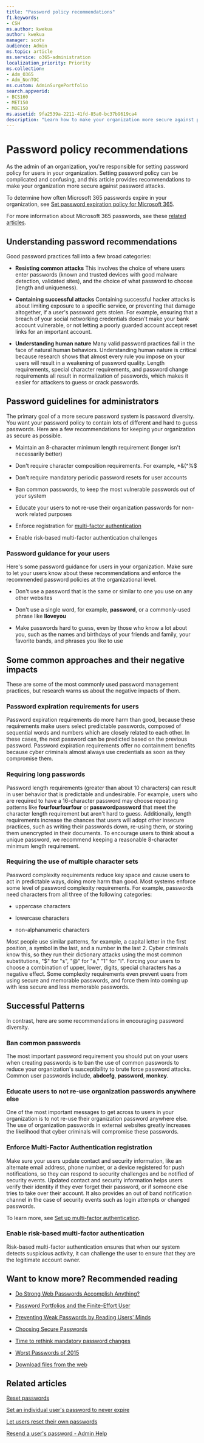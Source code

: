 ```yaml
---
title: "Password policy recommendations"
f1.keywords:
- CSH
ms.author: kwekua
author: kwekua
manager: scotv
audience: Admin
ms.topic: article
ms.service: o365-administration
localization_priority: Priority
ms.collection:
- Adm_O365
- Adm_NonTOC
ms.custom: AdminSurgePortfolio
search.appverid:
- BCS160
- MET150
- MOE150
ms.assetid: 9fa2539a-2211-41fd-85a0-bc37b9619ca4
description: "Learn how to make your organization more secure against password attacks, and why you should ban common passwords and enable risk-based multi-factor authentication."
---
```


# Password policy recommendations
 
As the admin of an organization, you're responsible for setting password policy for users in your organization. Setting password policy can be complicated and confusing, and this article provides recommendations to make your organization more secure against password attacks.
  
To determine how often Microsoft 365 passwords expire in your organization, see [Set password expiration policy for Microsoft 365](../manage/set-password-expiration-policy.md).

For more information about Microsoft 365 passwords, see these [related articles](#related-articles).
  
## Understanding password recommendations

Good password practices fall into a few broad categories:
  
- **Resisting common attacks** This involves the choice of where users enter passwords (known and trusted devices with good malware detection, validated sites), and the choice of what password to choose (length and uniqueness).

- **Containing successful attacks** Containing successful hacker attacks is about limiting exposure to a specific service, or preventing that damage altogether, if a user's password gets stolen. For example, ensuring that a breach of your social networking credentials doesn't make your bank account vulnerable, or not letting a poorly guarded account accept reset links for an important account.

- **Understanding human nature** Many valid password practices fail in the face of natural human behaviors. Understanding human nature is critical because research shows that almost every rule you impose on your users will result in a weakening of password quality. Length requirements, special character requirements, and password change requirements all result in normalization of passwords, which makes it easier for attackers to guess or crack passwords.

## Password guidelines for administrators

The primary goal of a more secure password system is password diversity. You want your password policy to contain lots of different and hard to guess passwords. Here are a few recommendations for keeping your organization as secure as possible.
  
- Maintain an 8-character minimum length requirement (longer isn't necessarily better)

- Don't require character composition requirements. For example, \*&amp;(^%$

- Don't require mandatory periodic password resets for user accounts

- Ban common passwords, to keep the most vulnerable passwords out of your system

- Educate your users to not re-use their organization passwords for non-work related purposes

- Enforce registration for [multi-factor authentication](../security-and-compliance/set-up-multi-factor-authentication.md)

- Enable risk-based multi-factor authentication challenges

### Password guidance for your users

Here's some password guidance for users in your organization. Make sure to let your users know about these recommendations and enforce the recommended password policies at the organizational level.
  
- Don't use a password that is the same or similar to one you use on any other websites

- Don't use a single word, for example, **password**, or a commonly-used phrase like **Iloveyou**

- Make passwords hard to guess, even by those who know a lot about you, such as the names and birthdays of your friends and family, your favorite bands, and phrases you like to use

## Some common approaches and their negative impacts

These are some of the most commonly used password management practices, but research warns us about the negative impacts of them.
  
### Password expiration requirements for users

Password expiration requirements do more harm than good, because these requirements make users select predictable passwords, composed of sequential words and numbers which are closely related to each other. In these cases, the next password can be predicted based on the previous password. Password expiration requirements offer no containment benefits because cyber criminals almost always use credentials as soon as they compromise them.
  
### Requiring long passwords

Password length requirements (greater than about 10 characters) can result in user behavior that is predictable and undesirable. For example, users who are required to have a 16-character password may choose repeating patterns like **fourfourfourfour** or **passwordpassword** that meet the character length requirement but aren't hard to guess. Additionally, length requirements increase the chances that users will adopt other insecure practices, such as writing their passwords down, re-using them, or storing them unencrypted in their documents. To encourage users to think about a unique password, we recommend keeping a reasonable 8-character minimum length requirement. 
  
### Requiring the use of multiple character sets

Password complexity requirements reduce key space and cause users to act in predictable ways, doing more harm than good. Most systems enforce some level of password complexity requirements. For example, passwords need characters from all three of the following categories:
  
- uppercase characters

- lowercase characters

- non-alphanumeric characters

Most people use similar patterns, for example, a capital letter in the first position, a symbol in the last, and a number in the last 2. Cyber criminals know this, so they run their dictionary attacks using the most common substitutions, "$" for "s", "@" for "a," "1" for "l". Forcing your users to choose a combination of upper, lower, digits, special characters has a negative effect. Some complexity requirements even prevent users from using secure and memorable passwords, and force them into coming up with less secure and less memorable passwords.
  
## Successful Patterns

In contrast, here are some recommendations in encouraging password diversity.
  
### Ban common passwords

The most important password requirement you should put on your users when creating passwords is to ban the use of common passwords to reduce your organization's susceptibility to brute force password attacks. Common user passwords include, **abdcefg**, **password**, **monkey**.
  
### Educate users to not re-use organization passwords anywhere else

One of the most important messages to get across to users in your organization is to not re-use their organization password anywhere else. The use of organization passwords in external websites greatly increases the likelihood that cyber criminals will compromise these passwords.
  
### Enforce Multi-Factor Authentication registration

Make sure your users update contact and security information, like an alternate email address, phone number, or a device registered for push notifications, so they can respond to security challenges and be notified of security events. Updated contact and security information helps users verify their identity if they ever forget their password, or if someone else tries to take over their account. It also provides an out of band notification channel in the case of security events such as login attempts or changed passwords. 
  
To learn more, see [Set up multi-factor authentication](../security-and-compliance/set-up-multi-factor-authentication.md).
  
### Enable risk-based multi-factor authentication

Risk-based multi-factor authentication ensures that when our system detects suspicious activity, it can challenge the user to ensure that they are the legitimate account owner. 
  
## Want to know more? Recommended reading

- [Do Strong Web Passwords Accomplish Anything?](https://go.microsoft.com/fwlink/p/?linkid=861008)

- [Password Portfolios and the Finite-Effort User](https://go.microsoft.com/fwlink/p/?linkid=861014)

- [Preventing Weak Passwords by Reading Users' Minds](https://go.microsoft.com/fwlink/p/?linkid=861015)

- [Choosing Secure Passwords](https://go.microsoft.com/fwlink/p/?linkid=861016)

- [Time to rethink mandatory password changes](https://go.microsoft.com/fwlink/p/?linkid=861018)

- [Worst Passwords of 2015](https://go.microsoft.com/fwlink/p/?linkid=861020)

- [Download files from the web](https://go.microsoft.com/fwlink/p/?linkid=861029)

## Related articles

[Reset passwords](https://docs.microsoft.com/microsoft-365/admin/add-users/reset-passwords)

[Set an individual user's password to never expire](https://docs.microsoft.com/microsoft-365/admin/add-users/set-password-to-never-expire)

[Let users reset their own passwords](https://docs.microsoft.com/microsoft-365/admin/add-users/let-users-reset-passwords)

[Resend a user's password - Admin Help](https://docs.microsoft.com/microsoft-365/admin/add-users/resend-user-password)
